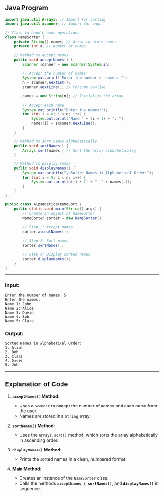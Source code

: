

## **Java Program**

```java
import java.util.Arrays; // Import for sorting
import java.util.Scanner; // Import for input

// Class to handle name operations
class NameSorter {
    private String[] names; // Array to store names
    private int n; // Number of names

    // Method to accept names
    public void acceptNames() {
        Scanner scanner = new Scanner(System.in);
        
        // Accept the number of names
        System.out.print("Enter the number of names: ");
        n = scanner.nextInt();
        scanner.nextLine(); // Consume newline
        
        names = new String[n]; // Initialize the array
        
        // Accept each name
        System.out.println("Enter the names:");
        for (int i = 0; i < n; i++) {
            System.out.print("Name " + (i + 1) + ": ");
            names[i] = scanner.nextLine();
        }
    }

    // Method to sort names alphabetically
    public void sortNames() {
        Arrays.sort(names); // Sort the array alphabetically
    }

    // Method to display names
    public void displayNames() {
        System.out.println("\nSorted Names in Alphabetical Order:");
        for (int i = 0; i < n; i++) {
            System.out.println((i + 1) + ". " + names[i]);
        }
    }
}

public class AlphabeticalNameSort {
    public static void main(String[] args) {
        // Create an object of NameSorter
        NameSorter sorter = new NameSorter();
        
        // Step 1: Accept names
        sorter.acceptNames();
        
        // Step 2: Sort names
        sorter.sortNames();
        
        // Step 3: Display sorted names
        sorter.displayNames();
    }
}
```

---

### **Input**:
```
Enter the number of names: 5
Enter the names:
Name 1: John
Name 2: Alice
Name 3: David
Name 4: Bob
Name 5: Clara
```

### **Output**:
```
Sorted Names in Alphabetical Order:
1. Alice
2. Bob
3. Clara
4. David
5. John
```

---

## **Explanation of Code**

1. **`acceptNames()` Method**:
   - Uses a `Scanner` to accept the number of names and each name from the user.  
   - Names are stored in a `String` array.

2. **`sortNames()` Method**:
   - Uses the `Arrays.sort()` method, which sorts the array alphabetically in ascending order.

3. **`displayNames()` Method**:
   - Prints the sorted names in a clean, numbered format.

4. **Main Method**:
   - Creates an instance of the `NameSorter` class.  
   - Calls the methods **`acceptNames()`**, **`sortNames()`**, and **`displayNames()`** in sequence.


